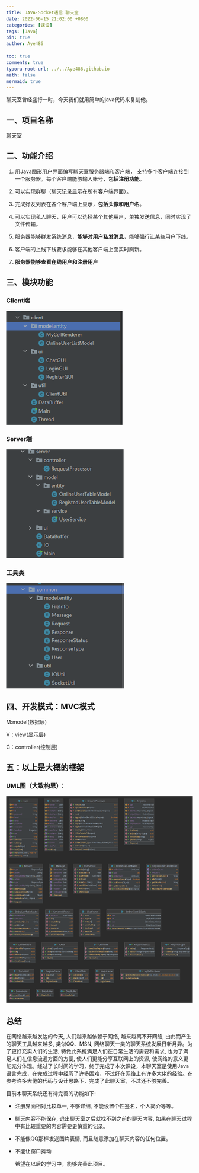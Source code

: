```yaml
---
title: JAVA-Socket通信 聊天室 
date: 2022-06-15 21:02:00 +0800
categories: [课设]
tags: [Java]
pin: true
author: Aye486

toc: true
comments: true
typora-root-url: ../../Aye486.github.io
math: false
mermaid: true
---
```


聊天室曾经盛行一时，今天我们就用简单的java代码来复刻他。

## 一、项目名称

聊天室

## 二、功能介绍

1. 用Java图形用户界面编写聊天室服务器端和客户端， 支持多个客户端连接到一个服务器。每个客户端能够输入账号，**包括注册功能**。

2. 可以实现群聊（聊天记录显示在所有客户端界面）。

3. 完成好友列表在各个客户端上显示，**包括头像和用户名**。

4. 可以实现私人聊天，用户可以选择某个其他用户，单独发送信息，同时实现了文件传输。

5. 服务器能够群发系统消息，**能够对用户私发消息**，能够强行让某些用户下线。

6. 客户端的上线下线要求能够在其他客户端上面实时刷新。
7. **服务器能够查看在线用户和注册用户**

## 三、模块功能

### Client端

![image-20220617112313989](/assets/blog_res/2022-06-15-chartroom.assets/image-20220617112313989.png)

### Server端

![image-20220617112331772](/assets/blog_res/2022-06-15-chartroom.assets/image-20220617112331772.png)

### 工具类

![image-20220617112346610](/assets/blog_res/2022-06-15-chartroom.assets/image-20220617112346610.png)

<!--具体功能其查看其他相关博客-->

## 四、开发模式：MVC模式

M:model(数据层)

V：view(显示层)

C：controller(控制层)

## 五：以上是大概的框架

### UML图（大致构思）：

![image-20220616224447338](/assets/blog_res/2022-06-15-chartroom.assets/image-20220616224447338.png)

## 总结

在网络越来越发达的今天, 人们越来越依赖于网络, 越来越离不开网络, 由此而产生的聊天工具越来越多, 类似QQ、MSN, 网络聊天一类的聊天系统发展日新月异。为了更好充实人们的生活, 特做此系统满足人们在日常生活的需要和需求, 也为了满足人们在信息流通方面的方便, 使人们更能分享互联网上的资源, 使网络的意义更能充分体现。经过了长时间的学习，终于完成了本次课设，本聊天室是使用Java语言完成，在完成过程中经历了许多困难，不过好在网络上有许多大佬的经验。在参考许多大佬的代码与设计思路下，完成了此聊天室，不过还不够完善。

目前本聊天系统还有待完善的功能如下: 

- 注册界面相对比较单一, 不够详细, 不能设置个性签名，个人简介等等。 

- 聊天内容不能保存, 退出聊天室之后就找不到之前的聊天内容, 如果在聊天过程中有比较重要的内容需要更慎重的记录。 

- 不能像QQ那样发送图片表情, 而且随意添加在聊天内容的任何位置。

- 不能让窗口抖动

  希望在以后的学习中，能够完善此项目。